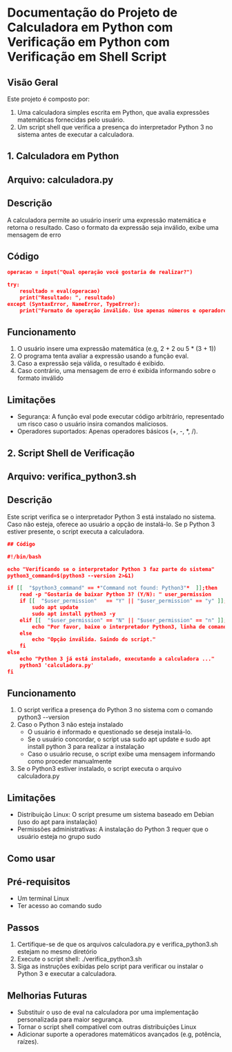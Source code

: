 # Documentação do Projeto de Calculadora em Python com Verificação em Python com Verificação em Shell Script

## Visão Geral

Este projeto é composto por:

1. Uma calculadora simples escrita em Python, que avalia expressões matemáticas fornecidas pelo usuário.
2. Um script shell que verifica a presença do interpretador Python 3 no sistema antes de executar a calculadora.



## 1. Calculadora em Python

## Arquivo: calculadora.py

## Descrição

A calculadora permite ao usuário inserir uma expressão matemática e retorna o resultado. Caso o formato da expressão seja
inválido, exibe uma mensagem de erro

## Código

```json
operacao = input("Qual operação você gostaria de realizar?")

try:
    resultado = eval(operacao)
    print("Resultado: ", resultado)
except (SyntaxError, NameError, TypeError):
    print("Formato de operação inválido. Use apenas números e operadores (+, -, *, /)")
```

## Funcionamento

1. O usuário insere uma expressão matemática (e.g, 2 + 2 ou 5 * (3 + 1))
2. O programa tenta avaliar a expressão usando a função eval.
3. Caso a expressão seja válida, o resultado é exibido.
4. Caso contrário, uma mensagem de erro é exibida informando sobre o formato inválido

## Limitações

- Segurança: A função eval pode executar código arbitrário, representado um risco caso o usuário insira comandos maliciosos.
- Operadores suportados: Apenas operadores básicos (+, -, *, /).

## 2. Script Shell de Verificação

## Arquivo: verifica_python3.sh

## Descrição

Este script verifica se o interpretador Python 3 está instalado no sistema. Caso não esteja, oferece ao usuário a opção de 
instalá-lo. Se p Python 3 estiver presente, o script executa a calculadora.

```json
## Código

#!/bin/bash

echo "Verificando se o interpretador Python 3 faz parte do sistema"
python3_command=$(python3 --version 2>&1)

if [[  "$python3_command" == *"Command not found: Python3"*  ]];then
    read -p "Gostaria de baixar Python 3? (Y/N): " user_permission
    if [[  "$user_permission"   == "Y" || "$user_permission" == "y" ]];then
        sudo apt update
        sudo apt install python3 -y
    elif [[  "$user_permission" == "N" || "$user_permission" == "n" ]];then
        echo "Por favor, baixe o interpretador Python3, linha de comando sudo apt -i python3"
    else
        echo "Opção inválida. Saindo do script."
    fi
else
    echo "Python 3 já está instalado, executando a calculadora ..."
    python3 'calculadora.py'
fi
```

## Funcionamento

1. O script verifica a presença do Python 3 no sistema com o comando python3 --version
2. Caso o Python 3 não esteja instalado
   - O usuário é informado e questionado se deseja instalá-lo.
   - Se o usuário concordar, o script usa sudo apt update e sudo apt install python 3 para realizar a instalação
   - Caso o usuário recuse, o script exibe uma mensagem informando como proceder manualmente
3. Se o Python3 estiver instalado, o script executa o arquivo calculadora.py

## Limitações

- Distribuição Linux: O script presume um sistema baseado em Debian (uso do apt para instalação)
- Permissões administrativas: A instalação do Python 3 requer que o usuário esteja no grupo sudo

## Como usar

## Pré-requisitos

- Um terminal Linux
- Ter acesso ao comando sudo

## Passos

1. Certifique-se de que os arquivos calculadora.py e verifica_python3.sh estejam no mesmo diretório
2. Execute o script shell: ./verifica_python3.sh
3. Siga as instruções exibidas pelo script para verificar ou instalar o Python 3 e executar a calculadora.

## Melhorias Futuras

- Substituir o uso de eval na calculadora por uma implementação personalizada para maior segurança.
- Tornar o script shell compatível com outras distribuições Linux
- Adicionar suporte a operadores matemáticos avançados (e.g, potência, raízes).
